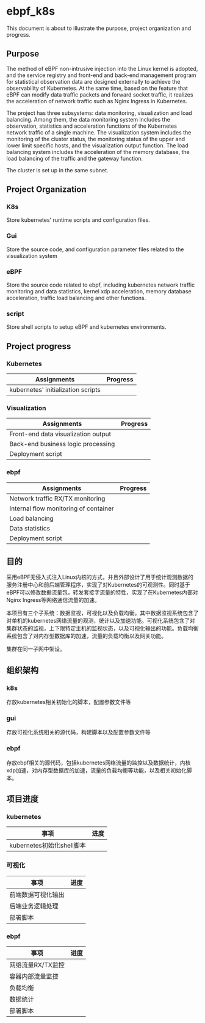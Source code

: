 # ebpf_k8s

This document is about to illustrate the purpose, project organization and progress.

## Purpose

The method of eBPF non-intrusive injection into the Linux kernel is adopted, and the service registry and front-end and back-end management program for statistical observation data are designed externally to achieve the observability of Kubernetes. At the same time, based on the feature that eBPF can modify data traffic packets and forward socket traffic, it realizes the acceleration of network traffic such as Nginx Ingress in Kubernetes.

The project has three subsystems: data monitoring, visualization and load balancing. Among them, the data monitoring system includes the observation, statistics and acceleration functions of the Kubernetes network traffic of a single machine. The visualization system includes the monitoring of the cluster status, the monitoring status of the upper and lower limit specific hosts, and the visualization output function. The load balancing system includes the acceleration of the memory database, the load balancing of the traffic and the gateway function.

The cluster is set up in the same subnet.

## Project Organization

### K8s

Store kubernetes' runtime scripts and configuration files.

### Gui

Store the source code, and configuration parameter files related to the visualization system

### eBPF

Store the source code related to ebpf, including kubernetes network traffic monitoring and data statistics, kernel xdp acceleration, memory database acceleration, traffic load balancing and other functions.

### script

Store shell scripts to setup eBPF and kubernetes environments.

## Project progress

### Kubernetes

|     Assignments       | Progress |
| ------------------------- | ---- |
| kubernetes' initialization scripts |      |



### Visualization

| Assignments               | Progress |
| ------------------ | ---- |
| Front-end data visualization output |      |
| Back-end business logic processing   |      |
| Deployment script           |      |

### ebpf

| Assignments              | Progress |
| ----------------- | ---- |
| Network traffic RX/TX monitoring |      |
| Internal flow monitoring of container  |      |
| Load balancing         |      |
| Data statistics          |      |
| Deployment script          |      |





## 目的

采用eBPF无侵入式注入Linux内核的方式，并且外部设计了用于统计观测数据的服务注册中心和前后端管理程序，实现了对Kubernetes的可观测性。同时基于eBPF可以修改数据流量包，转发套接字流量的特性，实现了在Kubernetes内部对Nginx Ingress等网络通信流量的加速。

本项目有三个子系统：数据监视，可视化以及负载均衡。其中数据监视系统包含了对单机的kubernetes网络流量的观测，统计以及加速功能。可视化系统包含了对集群状态的监视，上下限特定主机的监视状态，以及可视化输出的功能。负载均衡系统包含了对内存型数据库的加速，流量的负载均衡以及网关功能。

集群在同一子网中架设。

## 组织架构

### k8s

存放kubernetes相关初始化的脚本，配置参数文件等

### gui

存放可视化系统相关的源代码，构建脚本以及配置参数文件等

### ebpf

存放ebpf相关的源代码，包括kubernetes网络流量的监控以及数据统计，内核xdp加速，对内存型数据库的加速，流量的负载均衡等功能，以及相关初始化脚本。

## 项目进度

### kubernetes

| 事项                      | 进度 |
| ------------------------- | ---- |
| kubernetes初始化shell脚本 |      |



### 可视化

| 事项               | 进度 |
| ------------------ | ---- |
| 前端数据可视化输出 |      |
| 后端业务逻辑处理   |      |
| 部署脚本           |      |

### ebpf

| 事项              | 进度 |
| ----------------- | ---- |
| 网络流量RX/TX监控 |      |
| 容器内部流量监控  |      |
| 负载均衡          |      |
| 数据统计          |      |
| 部署脚本          |      |

